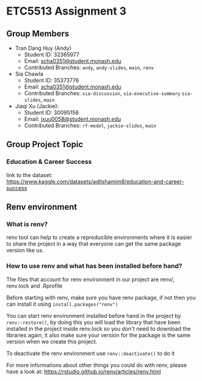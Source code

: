 # ETC5513 Assignment 3

## Group Members

-   Tran Dang Huy (Andy)
    -   Student ID: 32365977
    -   Email: [scha0351\@student.monash.edu](mailto:scha0351@student.monash.edu)
    -   Contributed Branches: `andy`, `andy-slides`, `main`, `renv`
-   Sia Chawla
    -   Student ID: 35373776
    -   Email: [scha0351\@student.monash.edu](mailto:scha0351@student.monash.edu)
    -   Contributed Branches: `sia-discussion`, `sia-executive-summary` `sia-slides`, `main`
-   Jiaqi Xu (Jackie):
    -   Student ID: 30095158
    -   Email: [jxuu0058\@student.monash.edu](mailto:jxuu0058@student.monash.edu)
    -   Contributed Branches: `rf-model`, `jackie-slides`, `main`

## Group Project Topic

### Education & Career Success

link to the dataset: <https://www.kaggle.com/datasets/adilshamim8/education-and-career-success>

## Renv environment

### What is renv?

renv tool can help to create a reproducible environments where it is easier to share the project in a way that everyone can get the same package version like us.

### How to use renv and what has been installed before hand?

The files that account for renv environment in our project are renv/, renv.lock and .Rprofile

Before starting with renv, make sure you have renv package, if not then you can install it using `install.packages("renv")`

You can start renv environment installed before hand in the project by `renv::restore()`, by doing this you will load the library that have been installed in the project inside renv.lock so you don't need to download the libraries again, it also make sure your version for the package is the same version when we create this project.

To deactivate the renv environment use `renv::deactivate()` to do it

For more informations about other things you could do with renv, please have a look at: <https://rstudio.github.io/renv/articles/renv.html>
